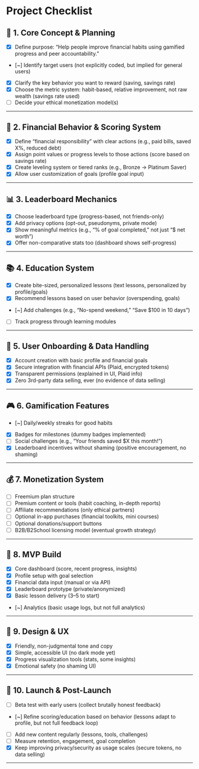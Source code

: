 # Project Checklist

## 🔧 1. Core Concept & Planning

- [x] Define purpose: “Help people improve financial habits using gamified progress and peer accountability.”
- [~] Identify target users (not explicitly coded, but implied for general users)
- [x] Clarify the key behavior you want to reward (saving, savings rate)
- [x] Choose the metric system: habit-based, relative improvement, not raw wealth (savings rate used)
- [ ] Decide your ethical monetization model(s)

---

## 🧠 2. Financial Behavior & Scoring System

- [x] Define “financial responsibility” with clear actions (e.g., paid bills, saved X%, reduced debt)
- [x] Assign point values or progress levels to those actions (score based on savings rate)
- [x] Create leveling system or tiered ranks (e.g., Bronze → Platinum Saver)
- [x] Allow user customization of goals (profile goal input)

---

## 📊 3. Leaderboard Mechanics

- [x] Choose leaderboard type (progress-based, not friends-only)
- [x] Add privacy options (opt-out, pseudonyms, private mode)
- [x] Show meaningful metrics (e.g., “% of goal completed,” not just “$ net worth”)
- [x] Offer non-comparative stats too (dashboard shows self-progress)

---

## 📚 4. Education System

- [x] Create bite-sized, personalized lessons (text lessons, personalized by profile/goals)
- [x] Recommend lessons based on user behavior (overspending, goals)
- [~] Add challenges (e.g., “No-spend weekend,” “Save $100 in 10 days”)
- [ ] Track progress through learning modules

---

## 🔐 5. User Onboarding & Data Handling

- [x] Account creation with basic profile and financial goals
- [x] Secure integration with financial APIs (Plaid, encrypted tokens)
- [x] Transparent permissions (explained in UI, Plaid info)
- [x] Zero 3rd-party data selling, ever (no evidence of data selling)

---

## 🎮 6. Gamification Features

- [~] Daily/weekly streaks for good habits
- [x] Badges for milestones (dummy badges implemented)
- [ ] Social challenges (e.g., “Your friends saved $X this month!”)
- [x] Leaderboard incentives without shaming (positive encouragement, no shaming)

---

## 💰 7. Monetization System

- [ ] Freemium plan structure
- [ ] Premium content or tools (habit coaching, in-depth reports)
- [ ] Affiliate recommendations (only ethical partners)
- [ ] Optional in-app purchases (financial toolkits, mini courses)
- [ ] Optional donations/support buttons
- [ ] B2B/B2School licensing model (eventual growth strategy)

---

## 🧪 8. MVP Build

- [x] Core dashboard (score, recent progress, insights)
- [x] Profile setup with goal selection
- [x] Financial data input (manual or via API)
- [x] Leaderboard prototype (private/anonymized)
- [x] Basic lesson delivery (3–5 to start)
- [~] Analytics (basic usage logs, but not full analytics)

---

## 🎨 9. Design & UX

- [x] Friendly, non-judgmental tone and copy
- [x] Simple, accessible UI (no dark mode yet)
- [x] Progress visualization tools (stats, some insights)
- [x] Emotional safety (no shaming UI)

---

## 🚀 10. Launch & Post-Launch

- [ ] Beta test with early users (collect brutally honest feedback)
- [~] Refine scoring/education based on behavior (lessons adapt to profile, but not full feedback loop)
- [ ] Add new content regularly (lessons, tools, challenges)
- [ ] Measure retention, engagement, goal completion
- [x] Keep improving privacy/security as usage scales (secure tokens, no data selling)

---
